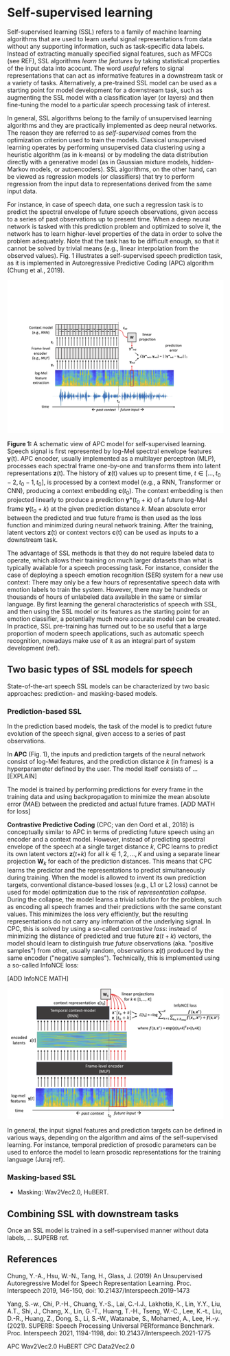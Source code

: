 # Self-supervised learning

Self-supervised learning (SSL) refers to a family of machine learning algorithms that are used  to learn useful signal representations from data without any supporting information, such as task-specific data labels. Instead of extracting manually specified signal features, such as MFCCs (see REF), SSL algorithms *learn the features* by taking statistical properties of the input data into acocunt.  The word *useful* refers to signal representations that can act as informative features in a downstream task or a variety of tasks. Alternatively, a pre-trained SSL model can be used as a starting point for model development for a downstream task, such as augmenting the SSL model with a classification layer (or layers) and then fine-tuning the model to a particular speech processing task of interest. 

In general, SSL algorithms belong to the family of unsupervised learning algorithms and they are practically implemented as deep neural networks. The reason they are referred to as *self-supervised* comes from the optimization criterion used to train the models. Classical unsupervised learning operates by performing unsupervised data clustering using a heuristic algorithm (as in k-means) or by modeling the data distribution directly with a generative model (as in Gaussian mixture models, hidden-Markov models, or autoencoders). SSL algorithms, on the other hand, can be viewed as regression models (or classifiers) that try to perform regression from the input data to representations derived from the same input data. 

For instance, in case of speech data, one such a regression task is to predict the spectral envelope of future speech observations, given access to a series of past observations up to present time. When a deep neural network is tasked with this prediction problem and optimized to solve it, the network has to learn higher-level properties of the data in order to solve the problem adequately. Note that the task has to be difficult enough, so that it cannot be solved by trivial means (e.g., linear interpolation from the observed values). Fig. 1 illustrates a self-supervised speech prediction task, as it is implemented in Autoregressive Predictive Coding (APC) algorithm (Chung et al., 2019).   

![APC basic schematic](attachments/SSL/APC_schematic.png)

**Figure 1:** A schematic view of APC model for self-supervised learning. Speech signal is first represented by log-Mel spectral envelope features **y**(t). APC encoder, usually implemented as a multilayer perceptron (MLP), processes each spectral frame one-by-one and transforms them into latent representations **z**(t). The history of **z**(t) values up to present time, $t \in [... ,t_0-2, t_0-1, t_0]$, is processed by a context model (e.g., a RNN, Transformer or CNN), producing a context embedding **c**($t_0$). The context embedding is then projected linearly to produce a prediction  **y***(${t_0}+k$) of a future log-Mel frame **y**(${t_0}+k$) at the given prediction distance *k*. Mean absolute error between the predicted and true future frame is then used as the loss function and minimized during neural network training. After the training, latent vectors **z**(t) or context vectors **c**(t) can be used as inputs to a downstream task.


The advantage of SSL methods is that they do not require labeled data to operate, which allows their training on much larger datasets than what is typically available for a speech processing task. For instance, consider the case of deploying a speech emotion recognition (SER) system for a new use context: There may only be a few hours of representative speech data with emotion labels to train the system. However, there may be hundreds or thousands of hours of unlabeled data available in the same or similar language. By first learning the general characteristics of speech with SSL, and then using the SSL model or its features as the starting point for an emotion classifier, a potentially much more accurate model can be created. In practice, SSL pre-training has turned out to be so useful that a large proportion of modern speech applications, such as automatic speech recognition, nowadays make use of it as an integral part of system development (ref).

## Two basic types of SSL models for speech

State-of-the-art speech SSL models can be characterized by two basic approaches: prediction- and masking-based models. 

### Prediction-based SSL

In the prediction based models, the task of the model is to predict future evolution of the speech signal, given access to a series of past observations. 

In **APC** (Fig. 1), the inputs and prediction targets of the neural network consist of log-Mel features, and the prediction distance *k* (in frames) is a hyperparameter defined by the user.  The model itself consists of ...  [EXPLAIN]

The model is trained by performing predictions for every frame in the training data and using backpropagation to minimize the mean absolute error (MAE) between the predicted and actual future frames. [ADD MATH for loss]
 
**Contrastive Predictive Coding** (CPC; van den Oord et al., 2018) is conceptually similar to APC in terms of predicting future speech using an encoder and a context model. However, instead of predicting spectral envelope of the speech at a single target distance *k*, CPC learns to predict its own latent vectors **z**(*t*+*k*) for all $k \in {1, 2, ..., K}$ and using a separate linear projection **W**$_k$ for each of the prediction distances. This means that CPC learns the predictor and the representations to predict simultaneously during training. When the model is allowed to invent its own prediction targets, conventional distance-based losses (e.g., L1 or L2 loss) cannot be used for model optimization due to the risk of *representation collapse*. During the collapse, the model learns a trivial solution for the problem, such as encoding all speech frames and their predictions with the same constant values. This minimizes the loss very efficiently, but the resulting representations do not carry any information of the underlying signal. In CPC, this is solved by using a so-called *contrastive loss*: instead of minimizing the distance of predicted and true future **z**($t+k$) vectors, the model should learn to distinguish *true future* observations (aka. "positive samples") from other, usually random, observations **z**(*t*) produced by the same encoder ("negative samples"). Technically, this is implemented using a so-called InfoNCE loss:

[ADD InfoNCE MATH]

![CPC basic schematic](attachments/SSL/CPC_schematic.png)
 
In general, the input signal features and prediction targets can be defined in various ways, depending on the algorithm and aims of the self-supervised learning. For instance, temporal prediction of prosodic parameters can be used to enforce the model to learn prosodic representations for the training language (Juraj ref).

### Masking-based SSL
 

- Masking: Wav2Vec2.0, HuBERT.

## Combining SSL with downstream tasks

Once an SSL model is trained in a self-supervised manner without data labels,  ... SUPERB ref.

## References

Chung, Y.-A., Hsu, W.-N., Tang, H., Glass, J. (2019) An Unsupervised Autoregressive Model for Speech Representation Learning. Proc. Interspeech 2019, 146-150, doi: 10.21437/Interspeech.2019-1473

Yang, S.-w., Chi, P.-H., Chuang, Y.-S., Lai, C.-I.J., Lakhotia, K., Lin, Y.Y., Liu, A.T., Shi, J., Chang, X., Lin, G.-T., Huang, T.-H., Tseng, W.-C., Lee, K.-t., Liu, D.-R., Huang, Z., Dong, S., Li, S.-W., Watanabe, S., Mohamed, A., Lee, H.-y. (2021). SUPERB: Speech Processing Universal PERformance Benchmark. Proc. Interspeech 2021, 1194-1198, doi: 10.21437/Interspeech.2021-1775

APC
Wav2Vec2.0
HuBERT
CPC
Data2Vec2.0

